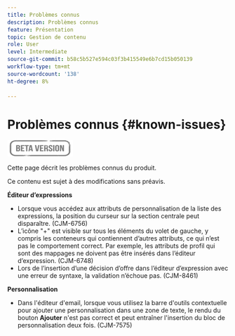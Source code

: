 ```yaml
---
title: Problèmes connus
description: Problèmes connus
feature: Présentation
topic: Gestion de contenu
role: User
level: Intermediate
source-git-commit: b58c5b527e594c03f3b415549e6b7cd15b050139
workflow-type: tm+mt
source-wordcount: '138'
ht-degree: 8%

---
```


# Problèmes connus {#known-issues}

![](assets/do-not-localize/badge.png)

Cette page décrit les problèmes connus du produit.

Ce contenu est sujet à des modifications sans préavis.

**Éditeur d’expressions**

* Lorsque vous accédez aux attributs de personnalisation de la liste des expressions, la position du curseur sur la section centrale peut disparaître. (CJM-6756)
* L’icône &quot;+&quot; est visible sur tous les éléments du volet de gauche, y compris les conteneurs qui contiennent d’autres attributs, ce qui n’est pas le comportement correct. Par exemple, les attributs de profil qui sont des mappages ne doivent pas être insérés dans l’éditeur d’expression. (CJM-6748)
* Lors de l’insertion d’une décision d’offre dans l’éditeur d’expression avec une erreur de syntaxe, la validation n’échoue pas. (CJM-8461)

**Personnalisation**

* Dans l&#39;éditeur d&#39;email, lorsque vous utilisez la barre d&#39;outils contextuelle pour ajouter une personnalisation dans une zone de texte, le rendu du bouton **Ajouter** n&#39;est pas correct et peut entraîner l&#39;insertion du bloc de personnalisation deux fois. (CJM-7575)
